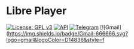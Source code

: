 # Libre Player

[![License: GPL v3](https://img.shields.io/badge/License-GPL%20v3-blue.svg?style=flat-square)](https://github.com/MaxFour/LibrePlayer/blob/master/LICENSE)
[![API](https://img.shields.io/badge/API-21%2B-orange.svg?logo=android&style=flat-square)](https://android-arsenal.com/api?level=16)
[![Telegram](https://img.shields.io/badge/Telegram-2CA5E0.svg?logo=telegram&style=flat-square)](https://t.me/max_four "Contact me in Telegram")
[![Gmail](https://img.shields.io/badge/Gmail-666666.svg?logo=gmail&logoColor=D14836&style=f